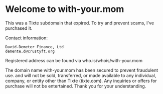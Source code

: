 # Welcome to with-your.mom
This was a Tixte subdomain that expired. To try and prevent scams, I've purchased it.

Contact information:
```
David-Demeter Finance, Ltd
demente.d@crustyft.org
```
Registered address can be found via who.is/whois/with-your.mom

The domain name with-your.mom has been secured to prevent fraudulent use. and will not be sold, transferred, or made available to any individual, company, or entity other than Tixte (tixte.com). Any inquiries or offers for purchase will not be entertained. Thank you for your understanding.
